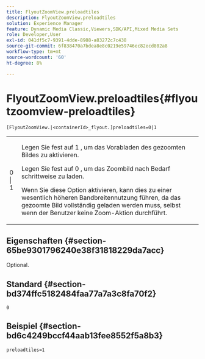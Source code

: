 ```yaml
---
title: FlyoutZoomView.preloadtiles
description: FlyoutZoomView.preloadtiles
solution: Experience Manager
feature: Dynamic Media Classic,Viewers,SDK/API,Mixed Media Sets
role: Developer,User
exl-id: 041df5c7-9391-4dde-8988-a83272c7c438
source-git-commit: 6f838470a7bdea8e8c0219e59746ec82ecd802a8
workflow-type: tm+mt
source-wordcount: '60'
ht-degree: 8%

---
```


# FlyoutZoomView.preloadtiles{#flyoutzoomview-preloadtiles}

`[FlyoutZoomView.|<containerId>_flyout.]preloadtiles=0|1`

<table id="table_E314540D347D47699C04EB80D20C0721"> 
 <tbody> 
  <tr> 
   <td colname="col1"> <p> <span class="codeph"> 0 | 1</span> </p> </td> 
   <td colname="col2"> <p> Legen Sie fest auf <span class="codeph"> 1</span> , um das Vorabladen des gezoomten Bildes zu aktivieren. </p> <p>Legen Sie fest auf <span class="codeph"> 0</span> , um das Zoombild nach Bedarf schrittweise zu laden. </p> <p> <p>Wenn Sie diese Option aktivieren, kann dies zu einer wesentlich höheren Bandbreitennutzung führen, da das gezoomte Bild vollständig geladen werden muss, selbst wenn der Benutzer keine Zoom-Aktion durchführt. </p> </p> </td> 
  </tr> 
 </tbody> 
</table>

## Eigenschaften {#section-65be9301796240e38f31818229da7acc}

Optional.

## Standard {#section-bd374ffc5182484faa77a7a3c8fa70f2}

`0`

## Beispiel {#section-bd6c4249bccf44aab13fee8552f5a8b3}

`preloadtiles=1`
